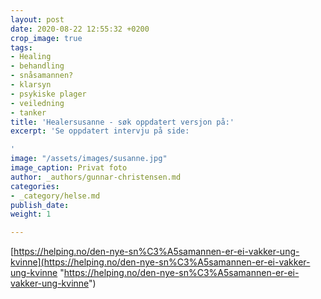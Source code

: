 ```yaml
---
layout: post
date: 2020-08-22 12:55:32 +0200
crop_image: true
tags:
- Healing
- behandling
- snåsamannen?
- klarsyn
- psykiske plager
- veiledning
- tanker
title: 'Healersusanne - søk oppdatert versjon på:'
excerpt: 'Se oppdatert intervju på side:

'
image: "/assets/images/susanne.jpg"
image_caption: Privat foto
author: _authors/gunnar-christensen.md
categories:
- _category/helse.md
publish_date: 
weight: 1

---
```

[https://helping.no/den-nye-sn%C3%A5samannen-er-ei-vakker-ung-kvinne](https://helping.no/den-nye-sn%C3%A5samannen-er-ei-vakker-ung-kvinne "https://helping.no/den-nye-sn%C3%A5samannen-er-ei-vakker-ung-kvinne")